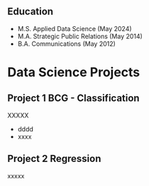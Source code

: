 ## Education
- M.S. Applied Data Science (May 2024)
- M.A. Strategic Public Relations (May 2014)
- B.A. Communications (May 2012)
  
# Data Science Projects

## Project 1 BCG - Classification
XXXXX
- dddd
- xxxx
  
## Project 2 Regression
xxxxx
